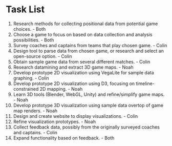 # Task List

1.  Research methods for collecting positional data from potential game choices. - Both
2.  Choose a game to focus on based on data collection and analysis possibilities. - Both
3.  Survey coaches and captains from teams that play chosen game. - Colin
4.  Design tool to parse data from chosen game, or research and select an open-source option. - Colin
5.  Obtain sample game data from several different matches. - Colin
6.  Research datamining and extract 3D game maps. - Noah
7.  Develop prototype 2D visualization using VegaLite for sample data graphing. - Colin
8.  Develop prototype 2D visualization using D3, focusing on timeline-constrained 2D mapping. - Noah
9.  Learn 3D tools (Blender, WebGL, Unity) and refine/simplify game maps. - Noah
10. Develop prototype 3D visualization using sample data overtop of game map renders. - Noah
11. Design and create website to display visualizations. - Colin
12. Refine visualization prototypes. - Noah
13. Collect feedback data, possibly from the originally surveyed coaches and captains. - Colin
14. Expand functionality based on feedback. - Both
